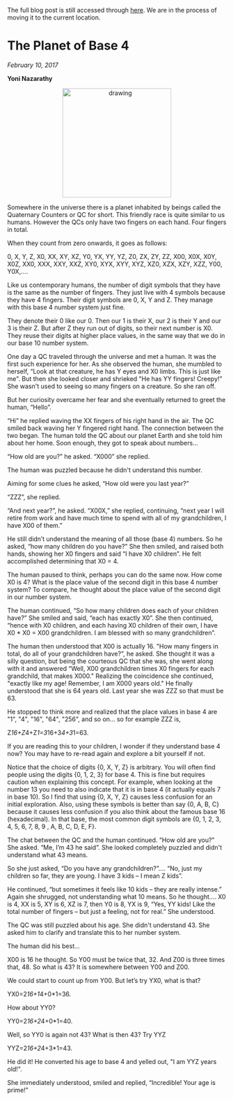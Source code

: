 The full blog post is still accessed through [here](https://www.1onepsilon.com/single-post/2017/02/10/The-Planet-of-Base-4). We are in the process of moving it to the current location.

# The Planet of Base 4
*February 10, 2017*

**Yoni Nazarathy**

<center>
 <img class = "blog-inline-image" src="https://es-app.com/assets/jfi241.png" alt="drawing" width="250px"/>
</center> 


Somewhere in the universe there is a planet inhabited by beings called the Quaternary Counters or QC for short.  This friendly race is quite similar to us humans. However the QCs only have two fingers on each hand. Four fingers in total.

 

When they count from zero onwards, it goes as follows:

 

0, X, Y, Z, X0, XX, XY, XZ, Y0, YX, YY, YZ, Z0, ZX, ZY, ZZ, X00, X0X, X0Y, X0Z, XX0, XXX, XXY, XXZ, XY0, XYX, XYY, XYZ, XZ0, XZX, XZY, XZZ, Y00, Y0X,....

 

Like us contemporary humans, the number of digit symbols that they have is the same as the number of fingers. They just live with 4 symbols because they have 4 fingers. Their digit symbols are 0, X, Y and Z. They manage with this base 4 number system just fine.

 

They denote their 0 like our 0. Then our 1 is their X, our 2 is their Y and our 3 is their Z. But after Z they run out of digits, so their next number is X0. They reuse their digits at higher place values, in the same way that we do in our base 10 number system. 


One day a QC traveled through the universe and met a human. It was the first such experience for her. As she observed the human, she mumbled to herself, “Look at that creature, he has Y eyes and X0 limbs. This is just like me". But then she looked closer and shrieked "He has YY fingers! Creepy!” She wasn't used to seeing so many fingers on a creature. So she ran off.

 

But her curiosity overcame her fear and she eventually returned to greet the human, “Hello”.

 


“Hi” he replied waving the XX fingers of his right hand in the air. The QC smiled back waving her Y fingered right hand. The connection between the two began. The human told the QC about our planet Earth and she told him about her home. Soon enough, they got to speak about numbers... 

 

“How old are you?” he asked. “X000” she replied.

The human was puzzled because he didn't understand this number.

Aiming for some clues he asked, “How old were you last year?”

“ZZZ”, she replied.

“And next year?”, he asked. “X00X,” she replied, continuing, “next year I will retire from work and have much time to spend with all of my grandchildren, I have X00 of them.”

 

He still didn’t understand the meaning of all those (base 4) numbers. So he asked, “how many children do you have?” She then smiled, and raised both hands, showing her X0 fingers and said “I have X0 children”. He felt accomplished determining that X0 = 4.

 

The human paused to think, perhaps you can do the same now. How come X0 is 4? What is the place value of the second digit in this base 4 number system? To compare, he thought about the place value of the second digit in our number system.

The human continued, “So how many children does each of your children have?” She smiled and said, “each has exactly X0”. She then continued, “hence with X0 children, and each having X0 children of their own, I have X0 * X0 = X00 grandchildren. I am blessed with so many grandchildren”.

 


The human then understood that X00 is actually 16. "How many fingers in total, do all of your grandchildren have?”, he asked. She thought it was a silly question, but being the courteous QC that she was, she went along with it and answered “Well, X00 grandchildren times X0 fingers for each grandchild, that makes X000." Realizing the coincidence she continued, "exactly like my age! Remember, I am X000 years old." He finally understood that she is 64 years old. Last year she was ZZZ so that must be 63.

 

He stopped to think more and realized that the place values in base 4 are "1", "4", "16", "64", "256", and so on... so for example ZZZ is,

 

Z*16+Z*4+Z*1=3*16+3*4+3*1=63.

If you are reading this to your children, I wonder if they understand base 4 now? You may have to re-read again and explore a bit yourself if not.

 

Notice that the choice of digits {0, X, Y, Z} is arbitrary.  You will often find people using the digits {0, 1, 2, 3} for base 4. This is fine but requires caution when explaining this concept. For example, when looking at the number 13 you need to also indicate that it is in base 4 (it actually equals 7 in base 10). So I find that using {0, X, Y, Z} causes less confusion for an initial exploration. Also, using these symbols is better than say {0, A, B, C} because it causes less confusion if you also think about the famous base 16 (hexadecimal). In that base, the most common digit symbols are {0, 1, 2, 3, 4, 5, 6, 7, 8, 9 , A, B, C, D, E, F}.

The chat between the QC and the human continued. “How old are you?” She asked. “Me, I’m 43 he said”. She looked completely puzzled and didn't understand what 43 means.  

 

So she just asked, “Do you have any grandchildren?”…. “No, just my children so far, they are young. I have 3 kids – I mean Z kids”.

 

He continued, “but sometimes it feels like 10 kids – they are really intense.” Again she shrugged, not understanding what 10 means. So he thought…. X0 is 4, XX is 5, XY is 6, XZ is 7, then Y0 is 8, YX is 9, “Yes, YY kids! Like the total number of fingers – but just a feeling, not for real.” She understood.

 

The QC was still puzzled about his age. She didn't understand 43. She asked him to clarify and translate this to her number system.  

The human did his best...

 

X00 is 16 he thought. So Y00 must be twice that, 32. And Z00 is three times that, 48. So what is 43? It is somewhere between Y00 and Z00.

 

We could start to count up from Y00. But let’s try YX0, what is that?

 

YX0=2*16+1*4+0*1=36.

 

How about YY0?

 

YY0=2*16+2*4+0*1=40.

 

Well, so YY0 is again not 43? What is then 43? Try YYZ

 

YYZ=2*16+2*4+3*1=43.

 

He did it! He converted his age to base 4 and yelled out, "I am YYZ years old!".

 

She immediately understood, smiled and replied, “Incredible! Your age is prime!”

 

 

 

 

